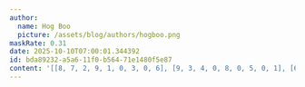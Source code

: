 ```yaml
---
author:
  name: Hog Boo
  picture: /assets/blog/authors/hogboo.png
maskRate: 0.31
date: 2025-10-10T07:00:01.344392
id: bda89232-a5a6-11f0-b564-71e1480f5e87
content: '[[8, 7, 2, 9, 1, 0, 3, 0, 6], [9, 3, 4, 0, 8, 0, 5, 0, 1], [6, 1, 0, 0, 3, 0, 0, 7, 9], [1, 2, 9, 0, 0, 3, 4, 8, 5], [3, 0, 6, 0, 5, 8, 7, 9, 2], [7, 5, 8, 0, 2, 9, 6, 1, 0], [0, 9, 3, 8, 4, 2, 1, 0, 0], [0, 6, 7, 3, 9, 1, 0, 5, 0], [2, 0, 1, 5, 0, 6, 9, 0, 0]]'
---
```

